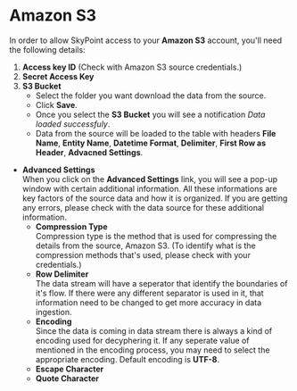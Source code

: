 # Amazon S3
In order to allow SkyPoint access to your **Amazon S3** account, you'll need the following details:
1. **Access key ID** (Check with Amazon S3 source credentials.)
1. **Secret Access Key**
1. **S3 Bucket**
    - Select the folder you want download the data from the source.
    - Click **Save**.
    - Once you select the **S3 Bucket** you will see a notification *Data loaded successfuly*.
    - Data from the source will be loaded to the table with headers **File Name**, **Entity Name**, **Datetime Format**, **Delimiter**, **First Row as Header**, **Advacned Settings**.
- **Advanced Settings**
    <br>When you click on the **Advanced Settings** link, you will see a pop-up window with certain additional information. All these informations are key factors of the source data and how it is organized. If you are getting any errors, please check with the data source for these additional information.
    - **Compression Type**<br>
    Compression type is the method that is used for compressing the details from the source, Amazon S3. (To identify what is the compression methods that's used, please check with your credentials.)
    - **Row Delimiter**<br>
    The data stream will have a seperator that identify the boundaries of it's flow. If there were any different separator is used in it, that information need to be changed to get more accuracy in data ingestion.
    - **Encoding**<br>
    Since the data is coming in data stream there is always a kind of encoding used for decyphering it. If any seperate value of mentioned in the encoding process, you may need to select the appropriate encoding. Default encoding is **UTF-8**.
    - **Escape Character**
    - **Quote Character**
    

